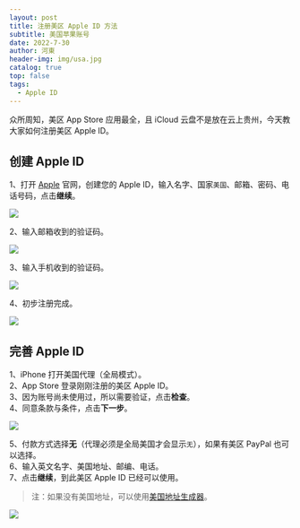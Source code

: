 ```yaml
---
layout: post
title: 注册美区 Apple ID 方法
subtitle: 美国苹果账号
date: 2022-7-30
author: 河東
header-img: img/usa.jpg
catalog: true
top: false
tags:
  - Apple ID
---
```


众所周知，美区 App Store 应用最全，且 iCloud 云盘不是放在云上贵州，今天教大家如何注册美区 Apple ID。

## 创建 Apple ID

1、打开 [Apple](https://appleid.apple.com/account) 官网，创建您的 Apple ID，输入名字、国家`美国`、邮箱、密码、电话号码，点击**继续**。

![](https://i.imgur.com/HGmi1ce.png)

2、输入邮箱收到的验证码。

![](https://i.imgur.com/JvEA4cM.png)

3、输入手机收到的验证码。

![](https://i.imgur.com/fOaZWjk.png)

4、初步注册完成。

![](https://i.imgur.com/vOHGsX8.png)

## 完善 Apple ID

1、iPhone 打开美国代理（全局模式）。\
2、App Store 登录刚刚注册的美区 Apple ID。\
3、因为账号尚未使用过，所以需要验证，点击**检查**。\
4、同意条款与条件，点击**下一步**。

![](https://i.imgur.com/V8i8Hb6.jpg)

5、付款方式选择**无**（代理必须是全局美国才会显示`无`），如果有美区 PayPal 也可以选择。\
6、输入英文名字、美国地址、邮编、电话。\
7、点击**继续**，到此美区 Apple ID 已经可以使用。

> 注：如果没有美国地址，可以使用[美国地址生成器](https://www.meiguodizhi.com/)。

![](https://i.imgur.com/XzXAFXm.jpg)